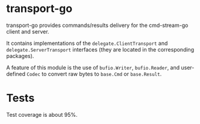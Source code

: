 # transport-go
transport-go provides commands/results delivery for the cmd-stream-go client 
and server.

It contains implementations of the `delegate.ClientTransport` and 
`delegate.ServerTransport` interfaces (they are located in the corresponding 
packages).

A feature of this module is the use of `bufio.Writer`, `bufio.Reader`, and 
user-defined `Codec` to convert raw bytes to `base.Cmd` or `base.Result`.

# Tests
Test coverage is about 95%.